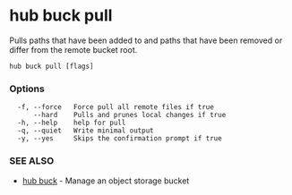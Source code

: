 # hub buck pull

Pulls paths that have been added to and paths that have been removed or differ from the remote bucket root.

```
hub buck pull [flags]
```

### Options

```
  -f, --force   Force pull all remote files if true
      --hard    Pulls and prunes local changes if true
  -h, --help    help for pull
  -q, --quiet   Write minimal output
  -y, --yes     Skips the confirmation prompt if true
```

### SEE ALSO

* [hub buck](hub_buck.md)	 - Manage an object storage bucket
